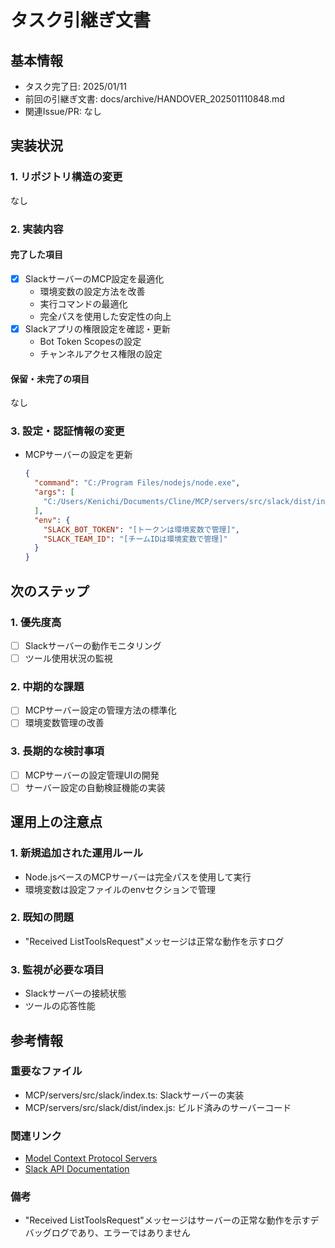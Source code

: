 # タスク引継ぎ文書

## 基本情報

- タスク完了日: 2025/01/11
- 前回の引継ぎ文書: docs/archive/HANDOVER_202501110848.md
- 関連Issue/PR: なし

## 実装状況

### 1. リポジトリ構造の変更

なし

### 2. 実装内容

#### 完了した項目

- [x] SlackサーバーのMCP設定を最適化
  - 環境変数の設定方法を改善
  - 実行コマンドの最適化
  - 完全パスを使用した安定性の向上
- [x] Slackアプリの権限設定を確認・更新
  - Bot Token Scopesの設定
  - チャンネルアクセス権限の設定

#### 保留・未完了の項目

なし

### 3. 設定・認証情報の変更

- MCPサーバーの設定を更新
  ```json
  {
    "command": "C:/Program Files/nodejs/node.exe",
    "args": [
      "C:/Users/Kenichi/Documents/Cline/MCP/servers/src/slack/dist/index.js"
    ],
    "env": {
      "SLACK_BOT_TOKEN": "[トークンは環境変数で管理]",
      "SLACK_TEAM_ID": "[チームIDは環境変数で管理]"
    }
  }
  ```

## 次のステップ

### 1. 優先度高

- [ ] Slackサーバーの動作モニタリング
- [ ] ツール使用状況の監視

### 2. 中期的な課題

- [ ] MCPサーバー設定の管理方法の標準化
- [ ] 環境変数管理の改善

### 3. 長期的な検討事項

- [ ] MCPサーバーの設定管理UIの開発
- [ ] サーバー設定の自動検証機能の実装

## 運用上の注意点

### 1. 新規追加された運用ルール

- Node.jsベースのMCPサーバーは完全パスを使用して実行
- 環境変数は設定ファイルのenvセクションで管理

### 2. 既知の問題

- "Received ListToolsRequest"メッセージは正常な動作を示すログ

### 3. 監視が必要な項目

- Slackサーバーの接続状態
- ツールの応答性能

## 参考情報

### 重要なファイル

- MCP/servers/src/slack/index.ts: Slackサーバーの実装
- MCP/servers/src/slack/dist/index.js: ビルド済みのサーバーコード

### 関連リンク

- [Model Context Protocol Servers](https://github.com/modelcontextprotocol/servers)
- [Slack API Documentation](https://api.slack.com/docs)

### 備考

- "Received ListToolsRequest"メッセージはサーバーの正常な動作を示すデバッグログであり、エラーではありません

